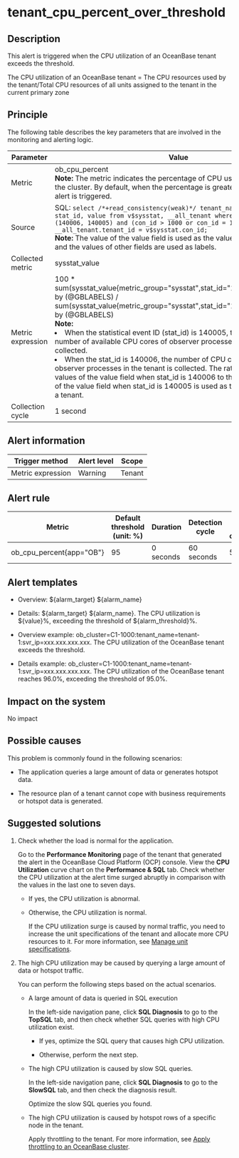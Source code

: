 tenant_cpu_percent_over_threshold 
======================================================



**Description** 
------------------------------------

This alert is triggered when the CPU utilization of an OceanBase tenant exceeds the threshold. 

The CPU utilization of an OceanBase tenant = The CPU resources used by the tenant/Total CPU resources of all units assigned to the tenant in the current primary zone

Principle 
------------------------------

The following table describes the key parameters that are involved in the monitoring and alerting logic. 


|     Parameter     |                                                                                                                                                                                                                                                                                                                                                                                   Value                                                                                                                                                                                                                                                                                                                                                                                    |
|-------------------|----------------------------------------------------------------------------------------------------------------------------------------------------------------------------------------------------------------------------------------------------------------------------------------------------------------------------------------------------------------------------------------------------------------------------------------------------------------------------------------------------------------------------------------------------------------------------------------------------------------------------------------------------------------------------------------------------------------------------------------------------------------------------|
| Metric            | ob_cpu_percent </br>**Note:**  The metric indicates the percentage of CPU usage by a tenant in the cluster. By default, when the percentage is greater than 95%, this alert is triggered.                                                                                                                                                                                                                                                                                                                                                                                                                                                                                                                                                        |
| Source            | SQL:  ```select /*+read_consistency(weak)*/ tenant_name, tenant_id, stat_id, value from v$sysstat, __all_tenant where stat_id IN (140006, 140005) and (con_id > 1000 or con_id = 1) and __all_tenant.tenant_id = v$sysstat.con_id; ``` </br> **Note:**  The value of the value field is used as the value of sysstat_value, and the values of other fields are used as labels.                                                                                                                                                                                                                                                                                                                                |
| Collected metric  | sysstat_value                                                                                                                                                                                                                                                                                                                                                                                                                                                                                                                                                                                                                                                                                                                                                              |
| Metric expression | 100 \* sum(sysstat_value{metric_group="sysstat",stat_id="140006",@LABELS}) by (@GBLABELS) / sum(sysstat_value{metric_group="sysstat",stat_id="140005",@LABELS}) by (@GBLABELS) </br>**Note:** <li> When the statistical event ID (stat_id) is 140005, the maximum number of available CPU cores of observer processes in the tenant is collected.   </li><li> When the stat_id is 140006, the number of CPU cores used by observer processes in the tenant is collected.    The ratio of the sum of the values of the value field when stat_id is 140006 to the sum of the values of the value field when stat_id is 140005 is used as the CPU utilization of a tenant. </li>|
| Collection cycle  | 1 second                                                                                                                                                                                                                                                                                                                                                                                                                                                                                                                                                                                                                                                                                                                                                                   |



**Alert information** 
------------------------------------------



|  Trigger method   | Alert level | Scope  |
|-------------------|-------------|--------|
| Metric expression | Warning     | Tenant |



**Alert rule** 
-----------------------------------



|          Metric          | Default threshold (unit: %) | Duration  | Detection cycle | Time before clearance |
|--------------------------|-----------------------------|-----------|-----------------|-----------------------|
| ob_cpu_percent{app="OB"} | 95                          | 0 seconds | 60 seconds      | 5 minutes             |



**Alert templates** 
----------------------------------------

* Overview: \${alarm_target} ${alarm_name}

  

* Details: \${alarm_target} \${alarm_name}. The CPU utilization is \${value}%, exceeding the threshold of ${alarm_threshold}%.

  

* Overview example: ob_cluster=C1-1000:tenant_name=tenant-1:svr_ip=xxx.xxx.xxx.xxx. The CPU utilization of the OceanBase tenant exceeds the threshold.

  

* Details example: ob_cluster=C1-1000:tenant_name=tenant-1:svr_ip=xxx.xxx.xxx.xxx. The CPU utilization of the OceanBase tenant reaches 96.0%, exceeding the threshold of 95.0%.

  




**Impact on the system** 
---------------------------------------------

No impact

**Possible causes** 
----------------------------------------

This problem is commonly found in the following scenarios:

* The application queries a large amount of data or generates hotspot data.

  

* The resource plan of a tenant cannot cope with business requirements or hotspot data is generated.

  




Suggested solutions 
----------------------------------------

1. Check whether the load is normal for the application. 

   Go to the **Performance Monitoring** page of the tenant that generated the alert in the OceanBase Cloud Platform (OCP) console. View the **CPU Utilization** curve chart on the **Performance \& SQL** tab. Check whether the CPU utilization at the alert time surged abruptly in comparison with the values in the last one to seven days. 
   * If yes, the CPU utilization is abnormal.

     
   
   * Otherwise, the CPU utilization is normal. 

     If the CPU utilization surge is caused by normal traffic, you need to increase the unit specifications of the tenant and allocate more CPU resources to it. For more information, see [Manage unit specifications](../../3.ob-cloud-platform/5.manage-tenants/2.basic-tenant-operations/3.unit-specification-management.md).
     
   

   

2. The high CPU utilization may be caused by querying a large amount of data or hotspot traffic. 

   You can perform the following steps based on the actual scenarios. 
   * A large amount of data is queried in SQL execution

     In the left-side navigation pane, click **SQL Diagnosis** to go to the **TopSQL** tab, and then check whether SQL queries with high CPU utilization exist. 
     * If yes, optimize the SQL query that causes high CPU utilization.

       
     
     * Otherwise, perform the next step.

       
     

     
   
   * The high CPU utilization is caused by slow SQL queries. 

     In the left-side navigation pane, click **SQL Diagnosis** to go to the **SlowSQL** tab, and then check the diagnosis result. 

     Optimize the slow SQL queries you found.
     
   
   * The high CPU utilization is caused by hotspot rows of a specific node in the tenant. 

     Apply throttling to the tenant. For more information, see [Apply throttling to an OceanBase cluster](../4.alarm-appendix/5.limit-the-inbound-traffic-of-the-oceanbase-cluster.md).
     
   

   




